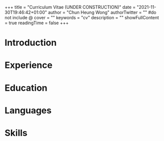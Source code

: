 +++
title = "Curriculum Vitae (UNDER CONSTRUCTION)" 
date = "2021-11-30T19:46:42+01:00"
author = "Chun Heung Wong" 
authorTwitter = "" #do not include @ 
cover = ""
keywords = "cv" 
description = "" 
showFullContent = true
readingTime = false 
+++


# Introduction


# Experience


# Education


# Languages


# Skills
